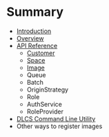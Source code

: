 # Summary

* [Introduction](README.md)
* [Overview](overview.md)
* [API Reference](API_Reference/README.md)
   * [Customer](API_Reference/customer.md)
   * [Space](API_Reference/space.md)
   * [Image](API_Reference/image.md)
   * Queue
   * Batch
   * OriginStrategy
   * Role
   * AuthService
   * RoleProvider
* [DLCS Command Line Utility](dlcscommand_line_utility_md.md)
* Other ways to register images

